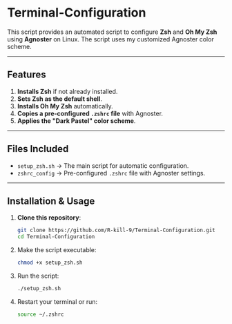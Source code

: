 # Terminal-Configuration

This script provides an automated script to configure **Zsh** and **Oh My Zsh** using **Agnoster** on Linux. The script uses my customized Agnoster color scheme.

---

## Features

1. **Installs Zsh** if not already installed.  
2. **Sets Zsh as the default shell**.  
3. **Installs Oh My Zsh** automatically.  
4. **Copies a pre-configured `.zshrc` file** with Agnoster.  
5. **Applies the "Dark Pastel" color scheme**.  

---

## Files Included

- `setup_zsh.sh` → The main script for automatic configuration.  
- `zshrc_config` → Pre-configured `.zshrc` file with Agnoster settings.  

---

## Installation & Usage

1. **Clone this repository**:  
   ```bash
   git clone https://github.com/R-kill-9/Terminal-Configuration.git
   cd Terminal-Configuration
   ```

2. Make the script executable:
   ```bash
   chmod +x setup_zsh.sh
   ```
3. Run the script:
   ```bash
   ./setup_zsh.sh
   ```
5. Restart your terminal or run:
   ```bash
   source ~/.zshrc
   ```
   
